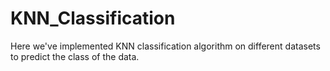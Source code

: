 # KNN_Classification
Here we've implemented KNN classification algorithm on different datasets to predict the class of the data.
